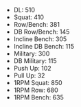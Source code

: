 * DL: 510
*  Squat: 410
*  Row/Bench: 381
*  DB Row/Bench: 145
*  Incline Bench: 305
*  Incline DB Bench: 115
*  Military: 300
*  DB Military: 115
*  Push Up: 102
*  Pull Up: 32
*  1RPM Squat: 850
*  1RPM Row: 680
*  1RPM Bench: 635
